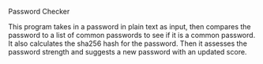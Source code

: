 Password Checker

This program takes in a password in plain text as input, then compares the password to a list of common passwords to see if it is a common password. It also calculates the sha256 hash for the password. Then it assesses the password strength and suggests a new password with an updated score. 
